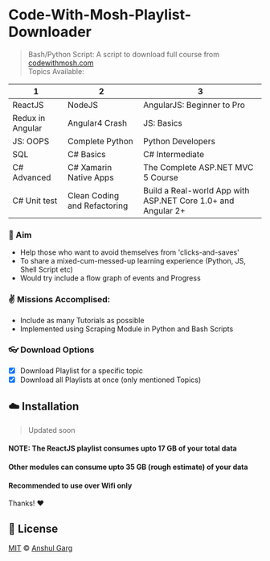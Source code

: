 # Code-With-Mosh-Playlist-Downloader
> Bash/Python Script: A script to download full course from [codewithmosh.com](https://codewithmosh.com) <br />
> Topics Available: <br />

| 1 | 2 | 3 |
| ----- | ----- | ----- |
| ReactJS | NodeJS | AngularJS: Beginner to Pro |
| Redux in Angular | Angular4 Crash | JS: Basics |
| JS: OOPS | Complete Python | Python Developers |
| SQL | C# Basics | C# Intermediate |
| C# Advanced | C# Xamarin Native Apps | The Complete ASP.NET MVC 5 Course |
| C# Unit test | Clean Coding and Refactoring | Build a Real-world App with ASP.NET Core 1.0+ and Angular 2+ |


### :pushpin: Aim
 - Help those who want to avoid themselves from 'clicks-and-saves' 
 - To share a mixed-cum-messed-up learning experience (Python, JS, Shell Script etc) 
 - Would try include a flow graph of events and Progress


### :v: Missions Accomplised:
 - Include as many Tutorials as possible
 - Implemented using Scraping Module in Python and Bash Scripts


### :eyeglasses: Download Options
 - [x] Download Playlist for a specific topic
 - [x] Download all Playlists at once (only mentioned Topics)

## :cloud: Installation
> Updated soon

#### NOTE: The ReactJS playlist consumes upto 17 GB of your total data
#### Other modules can consume upto 35 GB (rough estimate) of your data
#### Recommended to use over Wifi only

Thanks! :heart:


## :scroll: License

[MIT](https://github.com/garganshul108/Code-With-Mosh-Playlist-Downloader/blob/master/LICENSE) © [Anshul Garg](https://github.com/garganshul108)
